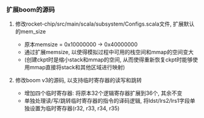 ### 扩展boom的源码 ####
1. 修改rocket-chip/src/main/scala/subsystem/Configs.scala文件, 扩展默认的mem_size
   - 原本memsize = 0x10000000 -> 0x40000000
   - 通过扩展memsize, 以使得模拟过程中可用的栈空间和mmap的空间变大
   - (创建ckpt时是缩小stack和mmap的空间, 从而使得重新恢复ckpt时能够使用mmap直接将stack和其他区域进行映射)

2. 修改boom v3的源码, 以支持临时寄存器的读写和跳转
   - 增加四个临时寄存器: 将原本32个逻辑寄存器扩展到36个, 其余不变
   - 单独处理读/写/跳转临时寄存器的指令的译码逻辑, 将ldst/lrs2/lrs1字段单独设置为临时寄存器(r32, r33, r34, r35)
   
